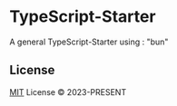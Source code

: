 # TypeScript-Starter

A general TypeScript-Starter using : "bun"

## License

[MIT](./LICENSE) License © 2023-PRESENT
